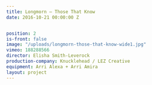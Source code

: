 ```yaml
---
title: Longmorn — Those That Know
date: 2016-10-21 00:00:00 Z


position: 2
is-front: false
image: "/uploads/longmorn-those-that-know-wide1.jpg"
vimeo: 188288566
director: Elisha Smith-Leverock
production-company: Knucklehead / LEZ Creative
equipment: Arri Alexa + Arri Amira
layout: project
---
```


